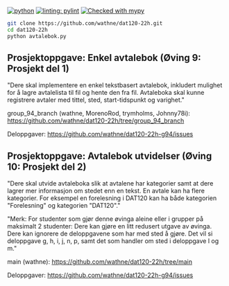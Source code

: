[![python](https://img.shields.io/badge/Python-3.10-3776AB.svg?style=flat&logo=python&logoColor=white)](https://www.python.org)
[![linting: pylint](https://img.shields.io/badge/linting-pylint-yellowgreen)](https://github.com/PyCQA/pylint)
[![Checked with mypy](http://www.mypy-lang.org/static/mypy_badge.svg)](http://mypy-lang.org/)


```sh
git clone https://github.com/wathne/dat120-22h.git
cd dat120-22h
python avtalebok.py
```


Prosjektoppgave: Enkel avtalebok (Øving 9: Prosjekt del 1)
----------------------------------------------------------
"Dere skal implementere en enkel tekstbasert avtalebok, inkludert
mulighet for å lagre avtalelista til fil og hente den fra fil.
Avtaleboka skal kunne registrere avtaler med tittel, sted,
start-tidspunkt og varighet."

group_94_branch (wathne, MorenoRod, trymholms, Johnny78i):
https://github.com/wathne/dat120-22h/tree/group_94_branch

Deloppgaver:
https://github.com/wathne/dat120-22h-g94/issues


Prosjektoppgave: Avtalebok utvidelser (Øving 10: Prosjekt del 2)
----------------------------------------------------------------
"Dere skal utvide avtaleboka slik at avtalene har kategorier samt at
dere lagrer mer informasjon om stedet enn en tekst. En avtale kan ha
flere kategorier. For eksempel en forelesning i DAT120 kan ha både
kategorien "Forelesning" og kategorien "DAT120"."

"Merk: For studenter som gjør denne øvinga aleine eller i grupper på
maksimalt 2 studenter: Dere kan gjøre en litt redusert utgave av
øvinga. Dere kan ignorere de deloppgavene som har med sted å gjøre. Det
vil si deloppgave g, h, i, j, n, p, samt det som handler om sted i
deloppgave l og m."

main (wathne):
https://github.com/wathne/dat120-22h/tree/main

Deloppgaver:
https://github.com/wathne/dat120-22h-g94/issues

